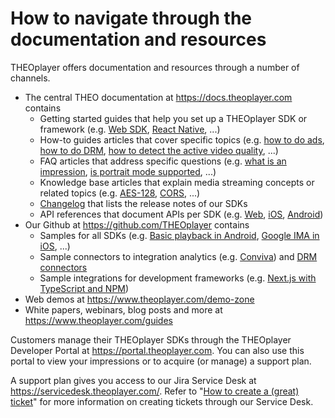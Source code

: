 # How to navigate through the documentation and resources

THEOplayer offers documentation and resources through a number of channels.

- The central THEO documentation at https://docs.theoplayer.com contains
  - Getting started guides that help you set up a THEOplayer SDK or framework (e.g. [Web SDK](../getting-started/01-sdks/01-web/00-getting-started.md), [React Native](../getting-started/02-frameworks/03-react-native/00-getting-started.md), ...)
  - How-to guides articles that cover specific topics (e.g. [how to do ads](../how-to-guides/01-ads/00-introduction.md), [how to do DRM](../how-to-guides/04-drm/00-introduction.md), [how to detect the active video quality](../how-to-guides/06-mediatrack/04-how-to-detect-video-track-qualities.md), ...)
  - FAQ articles that address specific questions (e.g. [what is an impression](12-what-is-an-impression.md), [is portrait mode supported](61-is-portrait-mode-supported.md), ...)
  - Knowledge base articles that explain media streaming concepts or related topics (e.g. [AES-128](../knowledge-base/02-content-protection/02-aes-128-encryption.md), [CORS](../knowledge-base/05-cors/00-introduction.md), ...)
  - [Changelog](https://docs.theoplayer.com/changelog.md) that lists the release notes of our SDKs
  - API references that document APIs per SDK (e.g. [Web](https://docs.theoplayer.com/api-reference/web/theoplayer.md), [iOS](pathname:///theoplayer/v6/api-reference/ios/index.html), [Android](pathname:///theoplayer/v6/api-reference/android/index.html))
- Our Github at https://github.com/THEOplayer contains
  - Samples for all SDKs (e.g. [Basic playback in Android](https://github.com/THEOplayer/samples-android-sdk/tree/master/Basic-Playback), [Google IMA in iOS](https://github.com/THEOplayer/samples-ios-sdk/tree/master/Google-IMA), ...)
  - Sample connectors to integration analytics (e.g. [Conviva](https://github.com/THEOplayer/sample-conviva-analytics-html5-sdk)) and [DRM connectors](https://github.com/THEOplayer/samples-drm-integration)
  - Sample integrations for development frameworks (e.g. [Next.js with TypeScript and NPM](https://github.com/THEOplayer/samples-nextjs/tree/master/typescript-npm))
- Web demos at https://www.theoplayer.com/demo-zone
- White papers, webinars, blog posts and more at https://www.theoplayer.com/guides

Customers manage their THEOplayer SDKs through the THEOplayer Developer Portal at https://portal.theoplayer.com.
You can also use this portal to view your impressions or to acquire (or manage) a support plan.

A support plan gives you access to our Jira Service Desk at https://servicedesk.theoplayer.com/.
Refer to "[How to create a (great) ticket](69-how-to-create-a-ticket.md)" for more information on creating tickets through our Service Desk.
